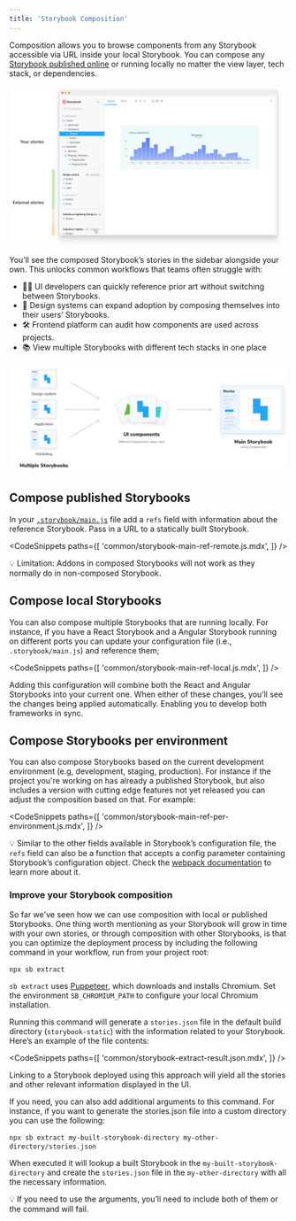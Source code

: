 ```yaml
---
title: 'Storybook Composition'
---
```


Composition allows you to browse components from any Storybook accessible via URL inside your local Storybook. You can compose any [Storybook published online](./publish-storybook.md) or running locally no matter the view layer, tech stack, or dependencies.

![Storybook reference external](./reference-external-storybooks-composition.jpg)

You’ll see the composed Storybook’s stories in the sidebar alongside your own. This unlocks common workflows that teams often struggle with:

- 👩‍💻 UI developers can quickly reference prior art without switching between Storybooks.
- 🎨 Design systems can expand adoption by composing themselves into their users’ Storybooks.
- 🛠 Frontend platform can audit how components are used across projects.
- 📚 View multiple Storybooks with different tech stacks in one place

![Storybook composition](./combine-storybooks.png)

## Compose published Storybooks

In your [`.storybook/main.js`](../configure/overview.md#configure-story-rendering) file add a `refs` field with information about the reference Storybook. Pass in a URL to a statically built Storybook.

<!-- prettier-ignore-start -->

<CodeSnippets
  paths={[
    'common/storybook-main-ref-remote.js.mdx',
  ]}
/>

<!-- prettier-ignore-end -->

<div class="aside">
 💡 Limitation: Addons in composed Storybooks will not work as they normally do in non-composed Storybook.
</div>

## Compose local Storybooks

You can also compose multiple Storybooks that are running locally. For instance, if you have a React Storybook and a Angular Storybook running on different ports you can update your configuration file (i.e., `.storybook/main.js`) and reference them;

<!-- prettier-ignore-start -->

<CodeSnippets
  paths={[
    'common/storybook-main-ref-local.js.mdx',
  ]}
/>

<!-- prettier-ignore-end -->

Adding this configuration will combine both the React and Angular Storybooks into your current one. When either of these changes, you’ll see the changes being applied automatically. Enabling you to develop both frameworks in sync.

## Compose Storybooks per environment

You can also compose Storybooks based on the current development environment (e.g, development, staging, production). For instance if the project you're working on has already a published Storybook, but also includes a version with cutting edge features not yet released you can adjust the composition based on that. For example:

<!-- prettier-ignore-start -->

<CodeSnippets
  paths={[
    'common/storybook-main-ref-per-environment.js.mdx',
  ]}
/>

<!-- prettier-ignore-end -->

<div class="aside">

💡 Similar to the other fields available in Storybook’s configuration file, the `refs` field can also be a function that accepts a config parameter containing Storybook’s configuration object. Check the [webpack documentation](../configure/webpack.md#extending-storybooks-webpack-config) to learn more about it.

</div>

### Improve your Storybook composition

So far we've seen how we can use composition with local or published Storybooks. One thing worth mentioning as your Storybook will grow in time with your own stories, or through composition with other Storybooks, is that you can optimize the deployment process by including the following command in your workflow, run from your project root:

```shell
npx sb extract
```

<div class="aside">

`sb extract` uses [Puppeteer](https://www.npmjs.com/package/puppeteer), which downloads and installs Chromium. Set the environment `SB_CHROMIUM_PATH` to configure your local Chromium installation.

</div>

Running this command will generate a `stories.json` file in the default build directory (`storybook-static`) with the information related to your Storybook. Here’s an example of the file contents:

<!-- prettier-ignore-start -->

<CodeSnippets
  paths={[
    'common/storybook-extract-result.json.mdx',
  ]}
/>

<!-- prettier-ignore-end -->

Linking to a Storybook deployed using this approach will yield all the stories and other relevant information displayed in the UI.

If you need, you can also add additional arguments to this command. For instance, if you want to generate the stories.json file into a custom directory you can use the following:

```shell
npx sb extract my-built-storybook-directory my-other-directory/stories.json
```

When executed it will lookup a built Storybook in the `my-built-storybook-directory` and create the `stories.json` file in the `my-other-directory` with all the necessary information.

<div class="aside">

💡 If you need to use the arguments, you’ll need to include both of them or the command will fail.

</div>
